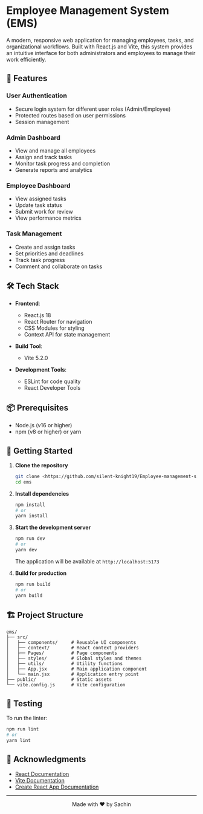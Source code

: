 # Employee Management System (EMS)

A modern, responsive web application for managing employees, tasks, and organizational workflows. Built with React.js and Vite, this system provides an intuitive interface for both administrators and employees to manage their work efficiently.

## 🚀 Features

### User Authentication
- Secure login system for different user roles (Admin/Employee)
- Protected routes based on user permissions
- Session management

### Admin Dashboard
- View and manage all employees
- Assign and track tasks
- Monitor task progress and completion
- Generate reports and analytics

### Employee Dashboard
- View assigned tasks
- Update task status
- Submit work for review
- View performance metrics

### Task Management
- Create and assign tasks
- Set priorities and deadlines
- Track task progress
- Comment and collaborate on tasks

## 🛠️ Tech Stack

- **Frontend**: 
  - React.js 18
  - React Router for navigation
  - CSS Modules for styling
  - Context API for state management

- **Build Tool**:
  - Vite 5.2.0

- **Development Tools**:
  - ESLint for code quality
  - React Developer Tools

## 📦 Prerequisites

- Node.js (v16 or higher)
- npm (v8 or higher) or yarn

## 🚀 Getting Started

1. **Clone the repository**
   ```bash
   git clone <https://github.com/silent-knight19/Employee-management-system>
   cd ems
   ```

2. **Install dependencies**
   ```bash
   npm install
   # or
   yarn install
   ```

3. **Start the development server**
   ```bash
   npm run dev
   # or
   yarn dev
   ```
   The application will be available at `http://localhost:5173`

4. **Build for production**
   ```bash
   npm run build
   # or
   yarn build
   ```

## 🏗️ Project Structure

```
ems/
├── src/
│   ├── components/     # Reusable UI components
│   ├── context/        # React context providers
│   ├── Pages/          # Page components
│   ├── styles/         # Global styles and themes
│   ├── utils/          # Utility functions
│   ├── App.jsx         # Main application component
│   └── main.jsx        # Application entry point
├── public/             # Static assets
└── vite.config.js      # Vite configuration
```

## 🧪 Testing

To run the linter:
```bash
npm run lint
# or
yarn lint
```




## 🙏 Acknowledgments

- [React Documentation](https://reactjs.org/)
- [Vite Documentation](https://vitejs.dev/)
- [Create React App Documentation](https://create-react-app.dev/)

---

<div align="center">
  Made with ❤️ by Sachin
</div>
